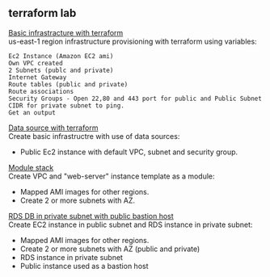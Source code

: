 ## terraform lab


[Basic infrastracture with terraform](https://github.com/MederD/terraform_sprintqa/tree/main/session_1)  
us-east-1 region infrastructure provisioning with terraform using variables:  

    Ec2 Instance (Amazon EC2 ami)  
    Own VPC created  
    2 Subnets (publc and private)  
    Internet Gateway  
    Route tables (public and private)  
    Route associations  
    Security Groups - Open 22,80 and 443 port for public and Public Subnet CIDR for private subnet to ping.  
    Get an output  

[Data source with terraform](https://github.com/MederD/terraform_sprintqa/tree/main/terraform_data_source)  
Create basic infrastructre with use of data sources:    
* Public Ec2 instance with default VPC, subnet and security group.  

[Module stack](https://github.com/MederD/terraform_sprintqa/tree/main/modules)  
Create VPC and "web-server" instance template as a module:  
* Mapped AMI images for other regions.
* Create 2 or more subnets with AZ.   

[RDS DB in private subnet with public bastion host](https://github.com/MederD/terraform_sprintqa/tree/main/database_terraform)  
Create EC2 instance in public subnet and RDS instance in private subnet:   
* Mapped AMI images for other regions.
* Create 2 or more subnets with AZ (public and private)
* RDS instance in private subnet 
* Public instance used as a bastion host
   


